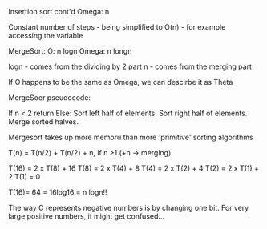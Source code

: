 Insertion sort cont'd
Omega: n

Constant number of steps - being simplified to O(n) - for example accessing the variable

MergeSort:
O: n logn
Omega: n longn

logn - comes from the dividing by 2 part
n - comes from the merging part

If O happens to be the same as Omega, we can descirbe it as Theta

MergeSoer pseudocode:

If n < 2
  return
Else:
  Sort left half of elements.
  Sort right half of elements.
  Merge sorted halves.
  
Mergesort takes up more memoru than more 'primitive' sorting algorithms

T(n) = T(n/2) + T(n/2) + n, if n >1 (+n -> merging)

T(16) = 2 x T(8) + 16
T(8) = 2 x T(4) + 8
T(4) = 2 x T(2) + 4
T(2) = 2 x T(1) + 2
T(1) = 0

T(16)= 64 = 16log16 = n logn!!

The way C represents negative numbers is by changing one bit. For very large positive numbers, it might get confused...


